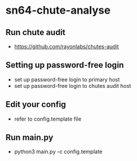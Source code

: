 # sn64-chute-analyse
## Run chute audit
- https://github.com/rayonlabs/chutes-audit
## Setting up password-free login
- set up password-free login to primary host
- set up password-free login to chutes audit host
## Edit your config
- refer to config.template file
## Run main.py
- python3 main.py -c config.template
